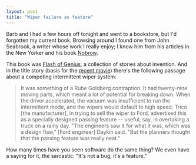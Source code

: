 ```yaml
---
layout: post
title: "Wiper failure as feature"
---
```




<p>Barb and I had a few hours off tonight and went to a
bookstore, but I'd forgotten my current book. Browsing around I
found one from John Seabrook, a writer whose work I really enjoy;
I know him from his articles in the New Yorker and his book 
<a href="http://www.amazon.com/Nobrow-Culture-Marketing/dp/0375704515">Nobrow</a>.</p>

<p>This book was 
<a href="http://www.amazon.com/Flash-Genius-Other-Stories-Invention/dp/0312535724/">Flash
of Genius</a>, 
a collection of stories about invention. And in the title story
(basis for the 
<a href="http://www.imdb.com/title/tt1054588/">recent movie</a>)
there's the following passage about a competing intermittent
wiper system:</p>

<blockquote>
It was something of a Rube Goldberg contraption. It had
twenty-nine moving parts, which meant a lot of potential for
breaking down. When the driver accelerated, the vacuum was
insufficient to run the intermittent mode, and the wipers would
default to high speed. Trico [the manufacturer], in trying to
sell the wiper to Ford, advertised this as a specially designed
passing feature -- useful, say, in overtaking a truck on a rainy
day. "The engineers saw it for what it was, which was a design
flaw," [Ford engineer] Daykin said. "But the planners thought
that the passing feature was really neat."
</blockquote>

<p>How many times have you seen software do the same thing? We
even have a saying for it, the sarcastic: "It's not a bug, it's a
feature."</p>


